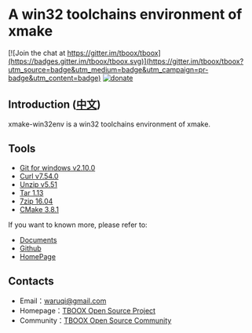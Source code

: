 # A win32 toolchains environment of xmake

[![Join the chat at https://gitter.im/tboox/tboox](https://badges.gitter.im/tboox/tboox.svg)](https://gitter.im/tboox/tboox?utm_source=badge&utm_medium=badge&utm_campaign=pr-badge&utm_content=badge) [![donate](http://tboox.org/static/img/donate.svg)](http://xmake.io/pages/donation.html#donate)

## Introduction ([中文](/README_zh.md))

xmake-win32env is a win32 toolchains environment of xmake. 

## Tools

* [Git for windows v2.10.0](https://github.com/git-for-windows/git/releases/download/v2.10.0.windows.1/MinGit-2.10.0-32-bit.zip)
* [Curl v7.54.0](http://www.paehl.com/open_source/?download=curl_754_0_ssl.zip)
* [Unzip v5.51](http://gnuwin32.sourceforge.net/downlinks/unzip-bin-zip.php)
* [Tar 1.13](http://gnuwin32.sourceforge.net/downlinks/tar-bin-zip.php)
* [7zip 16.04](http://www.7-zip.org/a/7z1604.exe)
* [CMake 3.8.1](https://cmake.org/files/v3.8/cmake-3.8.1-win32-x86.zip)

If you want to known more, please refer to:

* [Documents](http://xmake.io/#/home)
* [Github](https://github.com/tboox/xmake)
* [HomePage](http://www.xmake.io)

## Contacts

* Email：[waruqi@gmail.com](mailto:waruqi@gmail.com)
* Homepage：[TBOOX Open Source Project](http://www.tboox.org/cn)
* Community：[TBOOX Open Source Community](http://www.tboox.org/forum)

